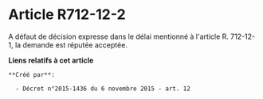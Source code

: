 # Article R712-12-2

A défaut de décision expresse dans le délai mentionné à l'article R. 712-12-1, la demande est réputée acceptée.

**Liens relatifs à cet article**

	**Créé par**:

	  - Décret n°2015-1436 du 6 novembre 2015 - art. 12
